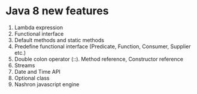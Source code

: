 # Java 8 new features
1. Lambda expression
2. Functional interface
3. Default methods and static methods
4. Predefine functional interface (Predicate, Function, Consumer, Supplier etc.)
5. Double colon operator (::). Method reference, Constructor reference
6. Streams
7. Date and Time API
8. Optional class
9. Nashron javascript engine